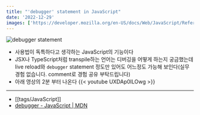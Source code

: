 ```yaml
---
title: "'debugger' statement in JavaScript"
date: '2022-12-29'
images: ['https://developer.mozilla.org/en-US/docs/Web/JavaScript/Reference/Statements/debugger/screen_shot_2014-02-07_at_9.14.35_am.png']
---
```

![debugger statement](https://developer.mozilla.org/en-US/docs/Web/JavaScript/Reference/Statements/debugger/screen_shot_2014-02-07_at_9.14.35_am.png)

- 사용법이 독특하다고 생각하는 JavaScript의 기능이다
- JSX나 TypeScript처럼 transpile하는 언어는 디버깅을 어떻게 하는지 궁금했는데 live reload와 `debugger` statement 정도만 있어도 어느정도 가능해 보인다(실무경험 없습니다. comment로 경험 공유 부탁드립니다)
- 아래 영상의 2분 부터 나온다
{{< youtube UXDAp0ILOwg >}}

---
- [[tags/JavaScript]]
- [debugger - JavaScript | MDN](https://developer.mozilla.org/en-US/docs/Web/JavaScript/Reference/Statements/debugger)